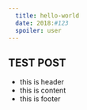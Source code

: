 ```yaml
---
  title: hello-world
  date: 2018:#123
  spoiler: user
---
```


## TEST POST

* this is header
* this is content
* this is footer
